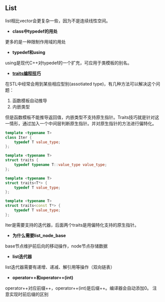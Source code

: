 ## List

list相比vector会更复杂一些，因为不是连续线性空间。

* **class中typedef的用处**

更多的是一种限制作用域的用处

* **typedef和using**

using是现代C++对typedef的一个扩充，可应用于类模板的别名。

* **[traits编程技巧](https://zhuanlan.zhihu.com/p/85809752)**

在STL中经常会用到某些相应型别(assotiated type)，有几种方法可以解决这个问题：

1. 函数模板自动推导
2. 内嵌类型

但是函数模板不能推导返回值，内嵌类型不支持原生指针。Traits技巧就是针对这一情形，通过加入一个中间层判断原生指针。并对原生指针的方法进行偏特化。

```cpp
template <typename T>
class Iter {
    typedef T value_type;
};

template <typename T>
struct traits {
    typedef typename T::value_type value_type;
};

template <typename T>
struct traits<T*> {
    typedef T value_type;
};

template <typename T>
struct traits<const T*> {
    typedef T value_type;
};
```

Iter是需要支持的迭代器，后面两个traits是用偏特化支持的原生指针。

* **为什么需要list_node_base**

base节点维护前后向的移动操作，node节点存储数据

* **list迭代器**

list迭代器需要有递增、递减、解引用等操作（双向链表）

* **operator++和operator++(int)**

operator++对应前缀++，operator++(int)是后缀++。编译器会自动添加0。
注意实现时前后缀的区别